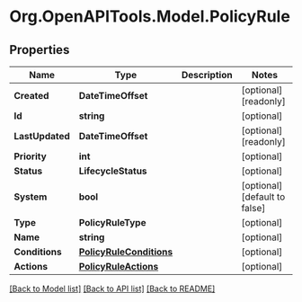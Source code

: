 # Org.OpenAPITools.Model.PolicyRule

## Properties

Name | Type | Description | Notes
------------ | ------------- | ------------- | -------------
**Created** | **DateTimeOffset** |  | [optional] [readonly] 
**Id** | **string** |  | [optional] 
**LastUpdated** | **DateTimeOffset** |  | [optional] [readonly] 
**Priority** | **int** |  | [optional] 
**Status** | **LifecycleStatus** |  | [optional] 
**System** | **bool** |  | [optional] [default to false]
**Type** | **PolicyRuleType** |  | [optional] 
**Name** | **string** |  | [optional] 
**Conditions** | [**PolicyRuleConditions**](PolicyRuleConditions.md) |  | [optional] 
**Actions** | [**PolicyRuleActions**](PolicyRuleActions.md) |  | [optional] 

[[Back to Model list]](../README.md#documentation-for-models) [[Back to API list]](../README.md#documentation-for-api-endpoints) [[Back to README]](../README.md)

